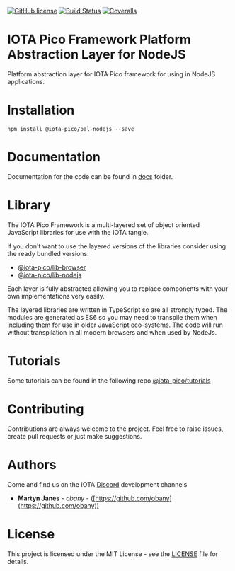 [![GitHub license](https://img.shields.io/badge/license-MIT-blue.svg)](https://raw.githubusercontent.com/iota-pico/pal-nodejs/master/LICENSE) [![Build Status](https://travis-ci.org/iota-pico/pal-nodejs.svg?branch=master)](https://travis-ci.org/iota-pico/pal-nodejs) 
[![Coveralls](https://img.shields.io/coveralls/iota-pico/pal-nodejs.svg)](https://coveralls.io/github/iota-pico/pal-nodejs)

# IOTA Pico Framework Platform Abstraction Layer for NodeJS

Platform abstraction layer for IOTA Pico framework for using in NodeJS applications.

# Installation

```shell
npm install @iota-pico/pal-nodejs --save
```

# Documentation

Documentation for the code can be found in [docs](https://github.com/iota-pico/pal-nodejs/blob/master/docs/README.md) folder.

# Library

The IOTA Pico Framework is a multi-layered set of object oriented JavaScript libraries for use with the IOTA tangle.

If you don't want to use the layered versions of the libraries consider using the  ready bundled versions:

* [@iota-pico/lib-browser](https://github.com/iota-pico/lib-browser)
* [@iota-pico/lib-nodejs](https://github.com/iota-pico/lib-nodejs)

Each layer is fully abstracted allowing you to replace components with your own implementations very easily.

The layered libraries are written in TypeScript so are all strongly typed. The modules are generated as ES6 so you may need to transpile them when including them for use in older JavaScript eco-systems. The code will run without transpilation in all modern browsers and when used by NodeJs.

# Tutorials

Some tutorials can be found in the following repo [@iota-pico/tutorials](https://github.com/iota-pico/tutorials)

# Contributing

Contributions are always welcome to the project. Feel free to raise issues, create pull requests or just make suggestions.

# Authors

Come and find us on the IOTA [Discord](https://discord.gg/JJysqe9) development channels

* **Martyn Janes** - *obany* - ([https://github.com/obany](https://github.com/obany))

# License

This project is licensed under the MIT License - see the [LICENSE](https://github.com/iota-pico/pal-nodejs/blob/master/LICENSE) file for details.
